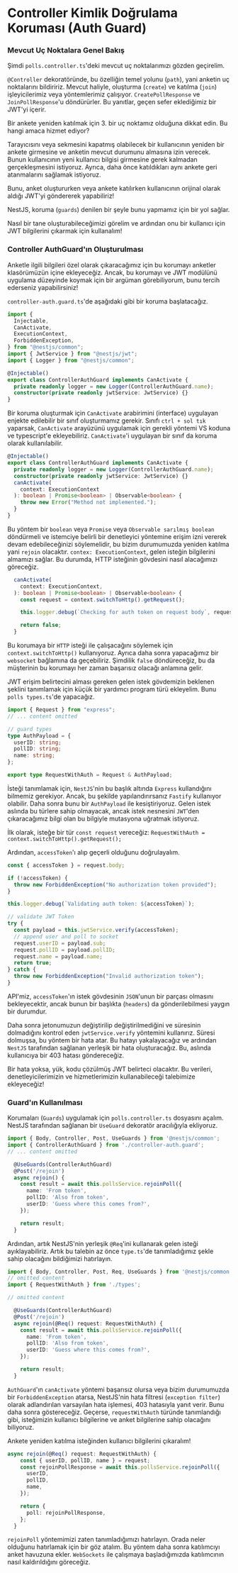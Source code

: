# Controller Kimlik Doğrulama Koruması (Auth Guard)

### Mevcut Uç Noktalara Genel Bakış

Şimdi `polls.controller.ts`'deki mevcut uç noktalarımızı gözden geçirelim.

`@Controller` dekoratöründe, bu özelliğin temel yolunu (`path`), yani anketin uç noktalarını bildiririz. Mevcut haliyle, oluşturma (`create`) ve katılma (`join`) işleyicilerimiz veya yöntemlerimiz çalışıyor. `CreatePollResponse` ve `JoinPollResponse`'u döndürürler. Bu yanıtlar, geçen sefer eklediğimiz bir JWT'yi içerir.

Bir ankete yeniden katılmak için 3. bir uç noktamız olduğuna dikkat edin. Bu hangi amaca hizmet ediyor?

Tarayıcısını veya sekmesini kapatmış olabilecek bir kullanıcının yeniden bir ankete girmesine ve anketin mevcut durumunu almasına izin verecek. Bunun kullanıcının yeni kullanıcı bilgisi girmesine gerek kalmadan gerçekleşmesini istiyoruz. Ayrıca, daha önce katıldıkları aynı ankete geri atanmalarını sağlamak istiyoruz.

Bunu, anket oluştururken veya ankete katılırken kullanıcının orijinal olarak aldığı JWT'yi göndererek yapabiliriz!

NestJS, koruma (`guards`) denilen bir şeyle bunu yapmamız için bir yol sağlar.

Nasıl bir tane oluşturabileceğimizi görelim ve ardından onu bir kullanıcı için JWT bilgilerini çıkarmak için kullanalım!

### Controller AuthGuard'ın Oluşturulması

Anketle ilgili bilgileri özel olarak çıkaracağımız için bu korumayı anketler klasörümüzün içine ekleyeceğiz. Ancak, bu korumayı ve JWT modülünü uygulama düzeyinde koymak için bir argüman görebiliyorum, bunu tercih ederseniz yapabilirsiniz!

`controller-auth.guard.ts`'de aşağıdaki gibi bir koruma başlatacağız.

```ts
import {
  Injectable,
  CanActivate,
  ExecutionContext,
  ForbiddenException,
} from "@nestjs/common";
import { JwtService } from "@nestjs/jwt";
import { Logger } from "@nestjs/common";

@Injectable()
export class ControllerAuthGuard implements CanActivate {
  private readonly logger = new Logger(ControllerAuthGuard.name);
  constructor(private readonly jwtService: JwtService) {}
}
```

Bir koruma oluşturmak için `CanActivate` arabirimini (interface) uygulayan enjekte edilebilir bir sınıf oluşturmamız gerekir. Sınıfı `ctrl + sol tık` yaparsak, `CanActivate` arayüzünü uygulamak için gerekli yöntemi VS koduna ve typescript'e ekleyebiliriz. `CanActivate`'i uygulayan bir sınıf da koruma olarak kullanılabilir.

```ts
@Injectable()
export class ControllerAuthGuard implements CanActivate {
  private readonly logger = new Logger(ControllerAuthGuard.name);
  constructor(private readonly jwtService: JwtService) {}
  canActivate(
    context: ExecutionContext
  ): boolean | Promise<boolean> | Observable<boolean> {
    throw new Error("Method not implemented.");
  }
}
```

Bu yöntem bir `boolean` veya `Promise` veya `Observable sarılmış boolean` döndürmeli ve istemciye belirli bir denetleyici yöntemine erişim izni vererek devam edebileceğinizi söylemelidir, bu bizim durumumuzda yeniden katılma yani `rejoin` olacaktır. `contex: ExecutionContext`, gelen isteğin bilgilerini almamızı sağlar. Bu durumda, HTTP isteğinin gövdesini nasıl alacağımızı göreceğiz.

```ts
  canActivate(
    context: ExecutionContext,
  ): boolean | Promise<boolean> | Observable<boolean> {
    const request = context.switchToHttp().getRequest();

    this.logger.debug(`Checking for auth token on request body`, request.body);

    return false;
  }
```

Bu korumaya bir `HTTP` isteği ile çalışacağını söylemek için `context.switchToHttp()` kullanıyoruz. Ayrıca daha sonra yapacağımız bir `websocket` bağlamına da geçebiliriz. Şimdilik `false` döndüreceğiz, bu da müşterinin bu korumayı her zaman başarısız olacağı anlamına gelir.

JWT erişim belirtecini alması gereken gelen istek gövdemizin beklenen şeklini tanımlamak için küçük bir yardımcı program türü ekleyelim. Bunu `polls types.ts`'de yapacağız.

```ts
import { Request } from "express";
// ... content omitted

// guard types
type AuthPayload = {
  userID: string;
  pollID: string;
  name: string;
};

export type RequestWithAuth = Request & AuthPayload;
```

İsteği tanımlamak için, `NestJS`'nin bu başlık altında `Express` kullandığını bilmemiz gerekiyor. Ancak, bu şekilde yapılandırırsanız `Fastify` kullanıyor olabilir. Daha sonra bunu bir `AuthPayload` ile kesiştiriyoruz. Gelen istek aslında bu türlere sahip olmayacak, ancak istek nesnesini `JWT`'den çıkaracağımız bilgi olan bu bilgiyle mutasyona uğratmak istiyoruz.

İlk olarak, isteğe bir tür `const request` vereceğiz: `RequestWithAuth = context.switchToHttp().getRequest();`

Ardından, `accessToken`'ı alıp geçerli olduğunu doğrulayalım.

```ts
const { accessToken } = request.body;

if (!accessToken) {
  throw new ForbiddenException("No authorization token provided");
}

this.logger.debug(`Validating auth token: ${accessToken}`);

// validate JWT Token
try {
  const payload = this.jwtService.verify(accessToken);
  // append user and poll to socket
  request.userID = payload.sub;
  request.pollID = payload.pollID;
  request.name = payload.name;
  return true;
} catch {
  throw new ForbiddenException("Invalid authorization token");
}
```

API'miz, `accessToken`'ın istek gövdesinin `JSON`'unun bir parçası olmasını bekleyecektir, ancak bunun bir başlıkta (`headers`) da gönderilebilmesi yaygın bir durumdur.

Daha sonra jetonumuzun değiştirilip değiştirilmediğini ve süresinin dolmadığını kontrol eden `jwtService.verify` yöntemini kullanırız. Süresi dolmuşsa, bu yöntem bir hata atar. Bu hatayı yakalayacağız ve ardından `NestJS` tarafından sağlanan yerleşik bir hata oluşturacağız. Bu, aslında kullanıcıya bir 403 hatası göndereceğiz.

Bir hata yoksa, yük, kodu çözülmüş JWT belirteci olacaktır. Bu verileri, denetleyicilerimizin ve hizmetlerimizin kullanabileceği talebimize ekleyeceğiz!

### Guard'ın Kullanılması

Korumaları (`Guards`) uygulamak için `polls.controller.ts` dosyasını açalım. NestJS tarafından sağlanan bir `UseGuard` dekoratör aracılığıyla ekliyoruz.

```ts
import { Body, Controller, Post, UseGuards } from '@nestjs/common';
import { ControllerAuthGuard } from './controller-auth.guard';
// ... content omitted

  @UseGuards(ControllerAuthGuard)
  @Post('/rejoin')
  async rejoin() {
    const result = await this.pollsService.rejoinPoll({
      name: 'From token',
      pollID: 'Also from token',
      userID: 'Guess where this comes from?',
    });

    return result;
  }
```

Ardından, artık NestJS'nin yerleşik `@Req`'ini kullanarak gelen isteği ayıklayabiliriz. Artık bu talebin az önce `type.ts`'de tanımladığımız şekle sahip olacağını bildiğimizi hatırlayın.

```ts
import { Body, Controller, Post, Req, UseGuards } from '@nestjs/common';
// omitted content
import { RequestWithAuth } from './types';

// omitted content

  @UseGuards(ControllerAuthGuard)
  @Post('/rejoin')
  async rejoin(@Req() request: RequestWithAuth) {
    const result = await this.pollsService.rejoinPoll({
      name: 'From token',
      pollID: 'Also from token',
      userID: 'Guess where this comes from?',
    });

    return result;
  }
```

`AuthGuard`'ın `canActivate` yöntemi başarısız olursa veya bizim durumumuzda bir `ForbiddenException` atarsa, NestJS'nin hata filtresi (`exception filter`) olarak adlandırılan varsayılan hata işlemesi, 403 hatasıyla yanıt verir. Bunu daha sonra göstereceğiz. Geçerse, `requestWithAuth` türünde tanımlandığı gibi, isteğimizin kullanıcı bilgilerine ve anket bilgilerine sahip olacağını biliyoruz.

Ankete yeniden katılma isteğinden kullanıcı bilgilerini çıkaralım!

```ts
async rejoin(@Req() request: RequestWithAuth) {
    const { userID, pollID, name } = request;
    const rejoinPollResponse = await this.pollsService.rejoinPoll({
      userID,
      pollID,
      name,
    });

    return {
      poll: rejoinPollResponse,
    };
  }
```

`rejoinPoll` yöntemimizi zaten tanımladığımızı hatırlayın. Orada neler olduğunu hatırlamak için bir göz atalım. Bu yöntem daha sonra katılımcıyı anket havuzuna ekler. `WebSockets` ile çalışmaya başladığımızda katılımcının nasıl kaldırıldığını göreceğiz.
